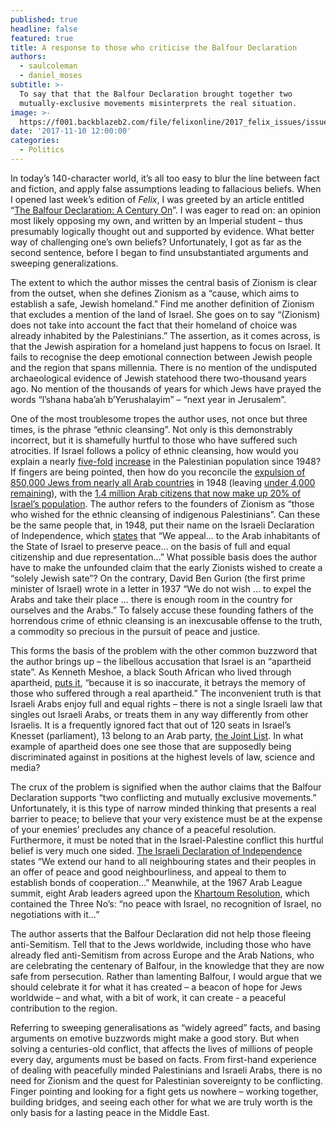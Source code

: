 ```yaml
---
published: true
headline: false
featured: true
title: A response to those who criticise the Balfour Declaration
authors:
  - saulcoleman
  - daniel_moses
subtitle: >-
  To say that that the Balfour Declaration brought together two
  mutually-exclusive movements misinterprets the real situation.
image: >-
  https://f001.backblazeb2.com/file/felixonline/2017_felix_issues/issue_1675/1675_politics_jerusalem.jpg
date: '2017-11-10 12:00:00'
categories:
  - Politics
---
```

In today’s 140-character world, it’s all too easy to blur the line between fact and fiction, and apply false assumptions leading to fallacious beliefs. When I opened last week’s edition of _Felix_, I was greeted by an article entitled “[The Balfour Declaration: A Century On](http://felixonline.co.uk/articles/2017-11-03-the-balfour-declaration-a-century-on/)”. I was eager to read on: an opinion most likely opposing my own, and written by an Imperial student – thus presumably logically thought out and supported by evidence. What better way of challenging one’s own beliefs? Unfortunately, I got as far as the second sentence, before I began to find unsubstantiated arguments and sweeping generalizations.

The extent to which the author misses the central basis of Zionism is clear from the outset, when she defines Zionism as a “cause, which aims to establish a safe, Jewish homeland.” Find me another definition of Zionism that excludes a mention of the land of Israel. She goes on to say “(Zionism) does not take into account the fact that their homeland of choice was already inhabited by the Palestinians.” The assertion, as it comes across, is that the Jewish aspiration for a homeland just happens to focus on Israel. It fails to recognise the deep emotional connection between Jewish people and the region that spans millennia. There is no mention of the undisputed archaeological evidence of Jewish statehood there two-thousand years ago. No mention of the thousands of years for which Jews have prayed the words “l’shana haba’ah b’Yerushalayim” – “next year in Jerusalem”.

One of the most troublesome tropes the author uses, not once but three times, is the phrase “ethnic cleansing”. Not only is this demonstrably incorrect, but it is shamefully hurtful to those who have suffered such atrocities. If Israel follows a policy of ethnic cleansing, how would you explain a nearly [five-fold](https://unispal.un.org/DPA/DPR/unispal.nsf/0/07175DE9FA2DE563852568D3006E10F3) [increase](https://www.cia.gov/library/publications/the-world-factbook/geos/is.html) in the Palestinian population since 1948? If fingers are being pointed, then how do you reconcile the [expulsion of 850,000 Jews from nearly all Arab countries](http://www.nytimes.com/2007/11/04/world/americas/04iht-nations.4.8182206.html) in 1948 (leaving [under 4,000 remaining](https://en.wikipedia.org/wiki/Jewish_exodus_from_Arab_and_Muslim_countries#Table_of_Jewish_population_since_1948)), with the [1.4 million Arab citizens that now make up 20% of Israel’s population](http://www.jewishvirtuallibrary.org/latest-population-statistics-for-israel). The author refers to the founders of Zionism as “those who wished for the ethnic cleansing of indigenous Palestinians”. Can these be the same people that, in 1948, put their name on the Israeli Declaration of Independence, which [states](http://www.mfa.gov.il/mfa/foreignpolicy/peace/guide/pages/declaration%20of%20establishment%20of%20state%20of%20israel.aspx) that “We appeal… to the Arab inhabitants of the State of Israel to preserve peace… on the basis of full and equal citizenship and due representation…” What possible basis does the author have to make the unfounded claim that the early Zionists wished to create a “solely Jewish sate”? On the contrary, David Ben Gurion (the first prime minister of Israel) wrote in a letter in 1937 “We do not wish … to expel the Arabs and take their place … there is enough room in the country for ourselves and the Arabs.” To falsely accuse these founding fathers of the horrendous crime of ethnic cleansing is an inexcusable offense to the truth, a commodity so precious in the pursuit of peace and justice.

This forms the basis of the problem with the other common buzzword that the author brings up – the libellous accusation that Israel is an “apartheid state”. As Kenneth Meshoe, a black South African who lived through apartheid, [puts it](https://www.youtube.com/watch?v=AcEL-NlxBk0), “because it is so inaccurate, it betrays the memory of those who suffered through a real apartheid.” The inconvenient truth is that Israeli Arabs enjoy full and equal rights – there is not a single Israeli law that singles out Israeli Arabs, or treats them in any way differently from other Israelis. It is a frequently ignored fact that out of 120 seats in Israel’s Knesset (parliament), 13 belong to an Arab party, [the Joint List](https://knesset.gov.il/description/eng/eng_mimshal_res20.htm). In what example of apartheid does one see those that are supposedly being discriminated against in positions at the highest levels of law, science and media?

The crux of the problem is signified when the author claims that the Balfour Declaration supports “two conflicting and mutually exclusive movements.” Unfortunately, it is this type of narrow minded thinking that presents a real barrier to peace; to believe that your very existence must be at the expense of your enemies’ precludes any chance of a peaceful resolution. Furthermore, it must be noted that in the Israel-Palestine conflict this hurtful belief is very much one sided. [The Israeli Declaration of Independence](http://www.mfa.gov.il/mfa/foreignpolicy/peace/guide/pages/declaration%20of%20establishment%20of%20state%20of%20israel.aspx) states “We extend our hand to all neighbouring states and their peoples in an offer of peace and good neighbourliness, and appeal to them to establish bonds of cooperation…” Meanwhile, at the 1967 Arab League summit, eight Arab leaders agreed upon the [Khartoum Resolution](http://ecf.org.il/media_items/513), which contained the Three No’s: “no peace with Israel, no recognition of Israel, no negotiations with it…” 

The author asserts that the Balfour Declaration did not help those fleeing anti-Semitism. Tell that to the Jews worldwide, including those who have already fled anti-Semitism from across Europe and the Arab Nations, who are celebrating the centenary of Balfour, in the knowledge that they are now safe from persecution. Rather than lamenting Balfour, I would argue that we should celebrate it for what it has created – a beacon of hope for Jews worldwide – and what, with a bit of work, it can create - a peaceful contribution to the region.

Referring to sweeping generalisations as “widely agreed” facts, and basing arguments on emotive buzzwords might make a good story. But when solving a centuries-old conflict, that affects the lives of millions of people every day, arguments must be based on facts. From first-hand experience of dealing with peacefully minded Palestinians and Israeli Arabs, there is no need for Zionism and the quest for Palestinian sovereignty to be conflicting. Finger pointing and looking for a fight gets us nowhere – working together, building bridges, and seeing each other for what we are truly worth is the only basis for a lasting peace in the Middle East.
